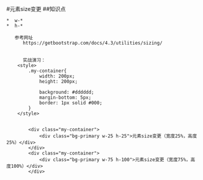 #元素size变更
    ##知识点

    *  w-*
    *  h-*

       参考网址
          https://getbootstrap.com/docs/4.3/utilities/sizing/


          实战演习：
        <style>
            .my-container{
                width: 200px;
                height: 200px;

                background: #dddddd;
                margin-bottom: 5px;
                border: 1px solid #000;
            }
        </style>


            <div class="my-container">
                <div class="bg-primary w-25 h-25">元素size变更（宽度25%，高度25%）</div>
            </div>
            <div class="my-container">
                <div class="bg-primary w-75 h-100">元素size变更（宽度75%，高度100%）</div>
            </div>